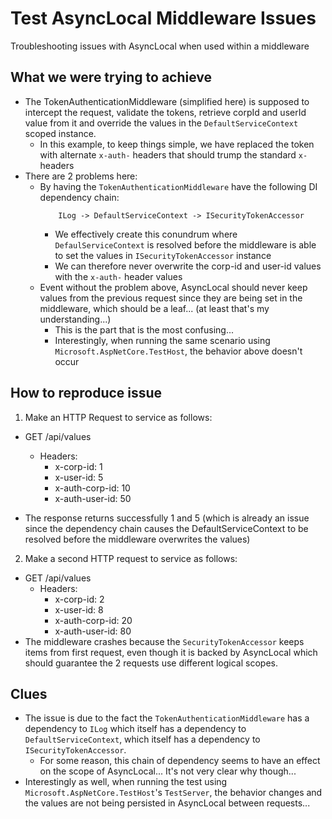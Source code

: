 # Test AsyncLocal Middleware Issues
Troubleshooting issues with AsyncLocal when used within a middleware

## What we were trying to achieve
- The TokenAuthenticationMiddleware (simplified here) is supposed to intercept the request, validate the tokens, retrieve corpId and userId value from it and override the values in the `DefaultServiceContext` scoped instance.
   - In this example, to keep things simple, we have replaced the token with alternate `x-auth-` headers that should trump the standard `x-` headers
- There are 2 problems here:
  - By having the `TokenAuthenticationMiddleware` have the following DI dependency chain:
	```
		ILog -> DefaultServiceContext -> ISecurityTokenAccessor
	```
	- We effectively create this conundrum where `DefaulServiceContext` is resolved before the middleware is able to set the values in `ISecurityTokenAccessor` instance
	- We can therefore never overwrite the corp-id and user-id values with the `x-auth-` header values
  - Event without the problem above, AsyncLocal should never keep values from the previous request since they are being set in the middleware, which should be a leaf... (at least that's my understanding...)
    - This is the part that is the most confusing...
	- Interestingly, when running the same scenario using `Microsoft.AspNetCore.TestHost`, the behavior above doesn't occur

## How to reproduce issue
1. Make an HTTP Request to service as follows:
- GET /api/values
  - Headers:
    - x-corp-id: 1
    - x-user-id: 5
    - x-auth-corp-id: 10
    - x-auth-user-id: 50
    
- The response returns successfully 1 and 5 (which is already an issue since the dependency chain causes the DefaultServiceContext to be resolved before the middleware overwrites the values)
2. Make a second HTTP request to service as follows:
- GET /api/values
  - Headers:
    - x-corp-id: 2
    - x-user-id: 8
    - x-auth-corp-id: 20
    - x-auth-user-id: 80
 - The middleware crashes because the `SecurityTokenAccessor` keeps items from first request, even though it is backed by AsyncLocal which should guarantee the 2 requests use different logical scopes.
 
## Clues
- The issue is due to the fact the `TokenAuthenticationMiddleware` has a dependency to `ILog` which itself has a dependency to `DefaultServiceContext`, which itself has a dependency to `ISecurityTokenAccessor`.
  - For some reason, this chain of dependency seems to have an effect on the scope of AsyncLocal... It's not very clear why though...
- Interestingly as well, when running the test using `Microsoft.AspNetCore.TestHost`'s `TestServer`, the behavior changes and the values are not being persisted in AsyncLocal between requests...

